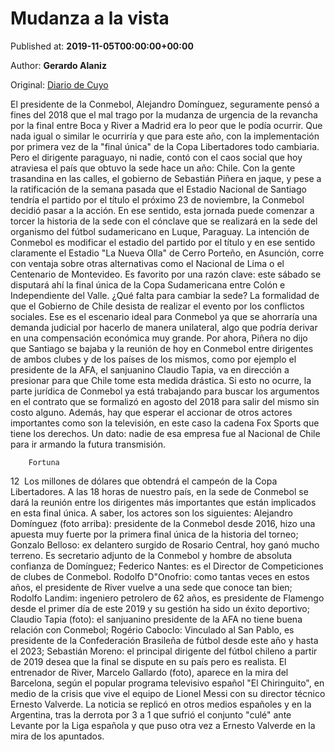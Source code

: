 
# Mudanza a la vista

Published at: **2019-11-05T00:00:00+00:00**

Author: **Gerardo Alaniz**

Original: [Diario de Cuyo](https://www.diariodecuyo.com.ar/pasiondeportiva/Mudanza-a-la-vista-20191105-0013.html)

El presidente de la Conmebol, Alejandro Domínguez, seguramente pensó a fines del 2018 que el mal trago por la mudanza de urgencia de la revancha por la final entre Boca y River a Madrid era lo peor que le podía ocurrir. Que nada igual o similar le ocurriría y que para este año, con la implementación por primera vez de la "final única" de la Copa Libertadores todo cambiaria. Pero el dirigente paraguayo, ni nadie, contó con el caos social que hoy atraviesa el país que obtuvo la sede hace un año: Chile. Con la gente trasandina en las calles, el gobierno de Sebastián Piñera en jaque, y pese a la ratificación de la semana pasada que el Estadio Nacional de Santiago tendría el partido por el título el próximo 23 de noviembre, la Conmebol decidió pasar a la acción. En ese sentido, esta jornada puede comenzar a torcer la historia de la sede con el cónclave que se realizará en la sede del organismo del fútbol sudamericano en Luque, Paraguay. La intención de Conmebol es modificar el estadio del partido por el título y en ese sentido claramente el Estadio "La Nueva Olla" de Cerro Porteño, en Asunción, corre con ventaja sobre otras alternativas como el Nacional de Lima o el Centenario de Montevideo. Es favorito por una razón clave: este sábado se disputará ahí la final única de la Copa Sudamericana entre Colón e Independiente del Valle.
¿Qué falta para cambiar la sede? La formalidad de que el Gobierno de Chile desista de realizar el evento por los conflictos sociales. Ese es el escenario ideal para Conmebol ya que se ahorraría una demanda judicial por hacerlo de manera unilateral, algo que podría derivar en una compensación económica muy grande. Por ahora, Piñera no dijo que Santiago se bajaba y la reunión de hoy en Conmebol entre dirigentes de ambos clubes y de los países de los mismos, como por ejemplo el presidente de la AFA, el sanjuanino Claudio Tapia, va en dirección a presionar para que Chile tome esta medida drástica.
Si esto no ocurre, la parte jurídica de Conmebol ya está trabajando para buscar los argumentos en el contrato que se formalizó en agosto del 2018 para salir del mismo sin costo alguno. Además, hay que esperar el accionar de otros actores importantes como son la televisión, en este caso la cadena Fox Sports que tiene los derechos. Un dato: nadie de esa empresa fue al Nacional de Chile para ir armando la futura transmisión.

        Fortuna
      
12  Los millones de dólares que obtendrá el campeón de la Copa Libertadores.
A las 18 horas de nuestro país, en la sede de Conmebol se dará la reunión entre los dirigentes más importantes que están implicados en esta final única. A saber, los actores son los siguientes:
Alejandro Domínguez (foto arriba): presidente de la Conmebol desde 2016, hizo una apuesta muy fuerte por la primera final única de la historia del torneo; Gonzalo Belloso: ex delantero surgido de Rosario Central, hoy ganó mucho terreno. Es secretario adjunto de la Conmebol y hombre de absoluta confianza de Domínguez; Federico Nantes: es el Director de Competiciones de clubes de Conmebol.
Rodolfo D"Onofrio: como tantas veces en estos años, el presidente de River vuelve a una sede que conoce tan bien; Rodolfo Landim: ingeniero petrolero de 62 años, es presidente de Flamengo desde el primer día de este 2019 y su gestión ha sido un éxito deportivo; Claudio Tapia (foto): el sanjuanino presidente de la AFA no tiene buena relación con Conmebol; Rogério Caboclo: Vinculado al San Pablo, es presidente de la Confederación Brasileña de fútbol desde este año y hasta el 2023; Sebastián Moreno: el principal dirigente del fútbol chileno a partir de 2019 desea que la final se dispute en su país pero es realista.
El entrenador de River, Marcelo Gallardo (foto), aparece en la mira del Barcelona, según el popular programa televisivo español "El Chiringuito", en medio de la crisis que vive el equipo de Lionel Messi con su director técnico Ernesto Valverde. La noticia se replicó en otros medios españoles y en la Argentina, tras la derrota por 3 a 1 que sufrió el conjunto "culé" ante Levante por la Liga española y que puso otra vez a Ernesto Valverde en la mira de los apuntados.
